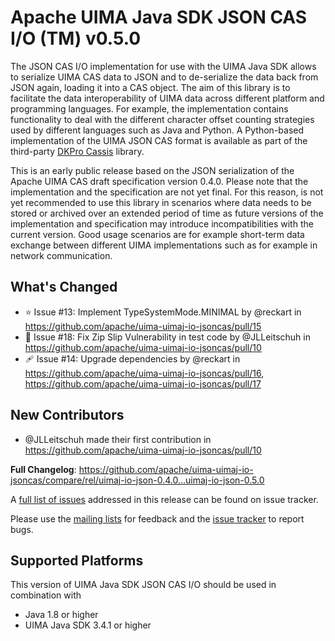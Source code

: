 <!--
***************************************************************
* Licensed to the Apache Software Foundation (ASF) under one
* or more contributor license agreements.  See the NOTICE file
* distributed with this work for additional information
* regarding copyright ownership.  The ASF licenses this file
* to you under the Apache License, Version 2.0 (the
* "License"); you may not use this file except in compliance
* with the License.  You may obtain a copy of the License at
*
*   http://www.apache.org/licenses/LICENSE-2.0
* 
* Unless required by applicable law or agreed to in writing,
* software distributed under the License is distributed on an
* "AS IS" BASIS, WITHOUT WARRANTIES OR CONDITIONS OF ANY
* KIND, either express or implied.  See the License for the
* specific language governing permissions and limitations
* under the License.
***************************************************************
-->
   
# Apache UIMA Java SDK JSON CAS I/O (TM) v0.5.0

The JSON CAS I/O implementation for use with the UIMA Java SDK allows to serialize UIMA CAS data to
JSON and to de-serialize the data back from JSON again, loading it into a CAS object. The aim of
this library is to facilitate the data interoperability of UIMA data across different platform and 
programming languages. For example, the implementation contains functionality to deal with the 
different character offset counting strategies used by different languages such as Java and Python.
A Python-based implementation of the UIMA JSON CAS format is available as part of the third-party
[DKPro Cassis](https://github.com/dkpro/dkpro-cassis) library.

This is an early public release based on the JSON serialization of the Apache UIMA CAS draft
specification version 0.4.0. Please note that the implementation and the specification are not yet
final. For this reason, is not yet recommended to use this library in scenarios where data needs to
be stored or archived over an extended period of time as future versions of the implementation and
specification may introduce incompatibilities with the current version. Good usage scenarios are
for example short-term data exchange between different UIMA implementations such as for example in
network communication.

## What's Changed
* ⭐️ Issue #13: Implement TypeSystemMode.MINIMAL by @reckart in https://github.com/apache/uima-uimaj-io-jsoncas/pull/15
* 🦟 Issue #18: Fix Zip Slip Vulnerability in test code by @JLLeitschuh in https://github.com/apache/uima-uimaj-io-jsoncas/pull/10
* 🩹 Issue #14: Upgrade dependencies by @reckart in https://github.com/apache/uima-uimaj-io-jsoncas/pull/16, https://github.com/apache/uima-uimaj-io-jsoncas/pull/17

## New Contributors
* @JLLeitschuh made their first contribution in https://github.com/apache/uima-uimaj-io-jsoncas/pull/10

**Full Changelog**: https://github.com/apache/uima-uimaj-io-jsoncas/compare/rel/uimaj-io-json-0.4.0...uimaj-io-json-0.5.0

A [full list of issues](https://github.com/apache/uima-uimaj-io-jsoncas/issues?q=is%3Aissue+milestone%3A0.5.0+is%3Aclosed) addressed in this release can be found on issue tracker.

Please use the [mailing lists](https://uima.apache.org/mail-lists.html) for feedback and the [issue tracker](https://github.com/apache/uima-uimaj-io-jsoncas/issues) to report bugs.

## Supported Platforms

This version of UIMA Java SDK JSON CAS I/O should be used in combination with

- Java 1.8 or higher
- UIMA Java SDK 3.4.1 or higher
